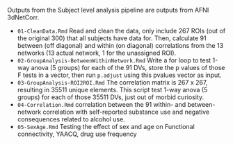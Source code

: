 Outputs from the Subject level analysis pipeline are outputs from AFNI 3dNetCorr.

* `01-CleanData.Rmd` Read and clean the data, only include 267 ROIs (out of the original 300) that all subjects have data for. Then, calculate 91 between (off diagonal) and within (on diagonal) correlations from the 13 networks (13 actual network, 1 for the unassigned ROI).
* `02-GroupAnalysis-BetweenWithinNetwork.Rmd` Write a for loop to test 1-way anova (5 groups) for each of the 91 DVs, store the p values of those F tests in a vector, then run `p.adjust` using this pvalues vector as input.
* `03-GroupAnalysis-ROI2ROI.Rmd` The correlation matrix is 267 x 267, resulting in 35511 unique elements. This script test 1-way anova (5 groups) for each of those 35511 DVs, just out of morbid curiosity.
* `04-Correlation.Rmd` correlation between the 91 within- and between-network correlation with self-reported substance use and negative consequences related to alcohol use.
* `05-SexAge.Rmd` Testing the effect of sex and age on Functional connectivity, YAACQ, drug use frequency
